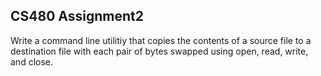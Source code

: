 ## CS480 Assignment2 ##

Write a command line utilitiy that copies the contents of a source file to a destination file with each pair of bytes swapped using open, read, write, and close.
